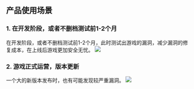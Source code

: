 ## 产品使用场景
### 1. 在开发阶段，或者不删档测试前1-2个月
在开发阶段，或者不删档测试前1-2个月，此时测试出游戏的漏洞，减少漏洞的修复成本，在上线后游戏更加安全无忧。
![](http://imgcache.tcecqpoc.fsphere.cn/image/mc.qcloudimg.com/static/img/8a101900cbf0d335e25dc8975755fb41/image.png)

### 2. 游戏正式运营，版本更新
一个大的新版本发布时，也有可能发现较严重漏洞。
![](http://imgcache.tcecqpoc.fsphere.cn/image/mc.qcloudimg.com/static/img/37baa938566c13de392bb417dfd4543d/image.png)